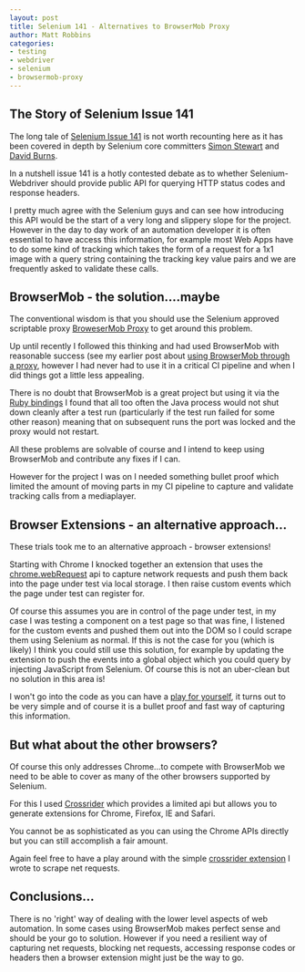 ```yaml
---
layout: post
title: Selenium 141 - Alternatives to BrowserMob Proxy
author: Matt Robbins
categories:
- testing
- webdriver
- selenium
- browsermob-proxy
---
```


The Story of Selenium Issue 141
-------------------------------

The long tale of [Selenium Issue 141](https://code.google.com/p/selenium/issues/detail?id=141) is not worth recounting here as it has been covered in depth by Selenium core committers [Simon Stewart](http://blog.rocketpoweredjetpants.com/2013/06/the-unix-philosophy-webdriver-and-http.html) and [David Burns](http://www.theautomatedtester.co.uk/blog/2013/the-tale-of-selenium-bug-141.html).

In a nutshell issue 141 is a hotly contested debate as to whether Selenium-Webdriver should provide public API for querying HTTP status codes and response headers.

I pretty much agree with the Selenium guys and can see how introducing this API would be the start of a very long and slippery slope for the project. However in the day to day work of an automation developer it is often essential to have access this information, for example most Web Apps have to do some kind of tracking which takes the form of a request for a 1x1 image with a query string containing the tracking key value pairs and we are frequently asked to validate these calls.


BrowserMob - the solution....maybe
----------------------------------

The conventional wisdom is that you should use the Selenium approved scriptable proxy [BroweserMob Proxy](http://bmp.lightbody.net/) to get around this problem.

Up until recently I followed this thinking and had used BrowserMob with reasonable success (see my earlier post about [using BrowserMob through a proxy](http://opensourcetester.co.uk/2012/01/04/browsermob-through-proxy/), however I had never had to use it in a critical CI pipeline and when I did things got a little less appealing.

There is no doubt that BrowserMob is a great project but using it via the [Ruby bindings](https://github.com/jarib/browsermob-proxy-rb) I found that all too often the Java process would not shut down cleanly after a test run (particularly if the test run failed for some other reason) meaning that on subsequent runs the port was locked and the proxy would not restart.

All these problems are solvable of course and I intend to keep using BrowserMob and contribute any fixes if I can.

However for the project I was on I needed something bullet proof which limited the amount of moving parts in my CI pipeline to capture and validate tracking calls from a mediaplayer.

Browser Extensions - an alternative approach...
------------------------------------------------

These trials took me to an alternative approach - browser extensions!

Starting with Chrome I knocked together an extension that uses the [chrome.webRequest](http://developer.chrome.com/extensions/webRequest.html) api to capture network requests and push them back into the page under test via local storage.  I then raise custom events which the page under test can register for.

Of course this assumes you are in control of the page under test, in my case I was testing a component on a test page so that was fine, I listened for the custom events and pushed them out into the DOM so I could scrape them using Selenium as normal.  If this is not the case for you (which is likely) I think you could still use this solution, for example by updating the extension to push the events into a global object which you could query by injecting JavaScript from Selenium.  Of course this is not an uber-clean but no solution in this area is!

I won't go into the code as you can have a [play for yourself](https://github.com/mcrmfc/chrome-netscraper), it turns out to be very simple and of course it is a bullet proof and fast way of capturing this information. 

But what about the other browsers?
------------------------------------

Of course this only addresses Chrome...to compete with BrowserMob we need to be able to cover as many of the other browsers supported by Selenium.

For this I used [Crossrider](http://crossrider.com/) which provides a limited api but allows you to generate extensions for Chrome, Firefox, IE and Safari.

You cannot be as sophisticated as you can using the Chrome APIs directly but you can still accomplish a fair amount.

Again feel free to have a play around with the simple [crossrider extension](https://github.com/mcrmfc/crossrider-netscraper) I wrote to scrape net requests.

Conclusions...
----------------

There is no 'right' way of dealing with the lower level aspects of web automation. In some cases using BrowserMob makes perfect sense and should be your go to solution.  However if you need a resilient way of capturing net requests, blocking net requests, accessing response codes or headers then a browser extension might just be the way to go.
